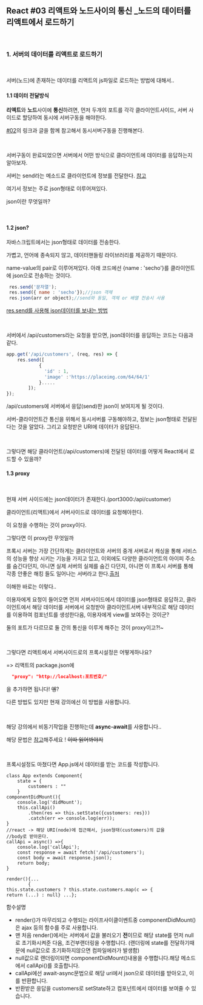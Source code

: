 ## React #03 리액트와 노드사이의 통신 _노드의 데이터를 리액트에서 로드하기



<br>

### 1. 서버의 데이터를 리액트로 로드하기

<br>

서버(노드)에 존재하는 데이터를 리액트의 js파일로 로드하는 방법에 대해서..

#### 1.1 데이터 전달방식

**리액트**와 **노드**사이에 **통신**하려면, 먼저 두개의 포트를 각각 클라이언트사이드, 서버 사이드로 할당하여 동시에 서버구동을 해야한다.

[#02](https://github.com/SeongsangCHO/TIL/blob/master/React/md/React%20%2302%20(Life%20Cycle%2C%20node%20%2B%20react%20%ED%99%98%EA%B2%BD%EA%B5%AC%EC%B6%95).md)의 링크과 글을 함께 참고해서 동시서버구동을 진행해본다.

<br>

서버구동이 완료되었으면  서버에서 어떤 방식으로 클라이언트에 데이터를 응답하는지 알아보자.

서버는 send라는 메소드로 클라이언트에 정보를 전달한다. [참고](https://backback.tistory.com/278)

여기서 정보는 주로 json형태로 이루어져있다.

json이란 무엇일까?

<br>

#### 1.2 json?

자바스크립트에서는 json형태로 데이터를 전송한다.

가볍고, 언어에 종속되지 않고, 데이터핸들링 라이브러리를 제공하기 때문이다.

name-value의 pair로 이루어져있다. 아래 코드에선 {name : 'secho'}를 클라이언트에 json으로 전송하는 것이다.

```js
 res.send('문자열');
 res.send({ name : 'secho'});//json 객체
 res.json(arr or object);//send와 동일, 객체 or 배열 전송시 사용
```

[res.send를 사용해 json데이터를 보내는 방법]([https://www.it-swarm.dev/ko/javascript/js%EB%A5%BC-%EC%82%AC%EC%9A%A9%ED%95%98%EC%97%AC-json-%ED%8C%8C%EC%9D%BC%EC%9D%84-express-%EC%84%9C%EB%B2%84%EB%A1%9C-%EB%B3%B4%EB%82%B4%EA%B8%B0/833686194/](https://www.it-swarm.dev/ko/javascript/js를-사용하여-json-파일을-express-서버로-보내기/833686194/))

<br>



서버에서 /api/customers라는 요청을 받으면, json데이터를 응답하는 코드는 다음과 같다.

```javascript
app.get('/api/customers', (req, res) => {
    res.send([
            {
              'id' : 1,
              'image' :'https://placeimg.com/64/64/1'
            }.....
    	]);
});

```

/api/customers에 서버에서 응답(send)한 json이 보여지게 될 것이다.

서버-클라이언트간 통신을 위해서 동시서버를 구동해야하고, 정보는 json형태로 전달된다는 것을 알았다. 그리고 요청받은 URI에 데이터가 응답된다. 

<br>

그렇다면 해당 클라이언트(/api/customers)에 전달된 데이터를 어떻게 React에서 로드할 수 있을까?



#### 1.3 proxy

<br>

현재 서버 사이드에는 json데이터가 존재한다.(port3000:/api/customer)

클라이언트(리액트)에서 서버사이드로 데이터를 요청해야한다.

이 요청을 수행하는 것이 proxy이다. 

그렇다면 이 proxy란 무엇일까

프록시 서버는 가장 간단하게는 클라이언트와 서버의 중개 서버로서 캐싱을 통해 서비스의 성능을 향상 시키는 기능을 가지고 있고, 이외에도 다양한 클라이언트의 아이피 주소를 숨긴다던지, 아니면 실제 서버의 실체를 숨긴 다던지, 아니면 이 프록시 서버를 통해 각종 안좋은 해킹 들도 일어나는 서버라고 한다.[출처]([https://medium.com/@jin3378s/codestates-imersive-7%EA%B8%B0-%EC%88%98%EA%B0%95%EC%83%9D-%EB%B8%94%EB%A1%9C%EA%B9%85-%EC%8B%9C%EC%9E%91-5b1cfd6ef338](https://medium.com/@jin3378s/codestates-imersive-7기-수강생-블로깅-시작-5b1cfd6ef338))

이해한 바로는 이렇다..

이용자에게 요청이 들어오면 먼저 서버사이드에서 데이터를 json형태로 응답하고, 클라이언트에서 해당 데이터를 서버에서 요청받아 클라이언트서버 내부적으로 해당 데이터를 이용하여 컴포넌트를 생성한다음, 이용자에게 view를 보여주는 것이군?

둘의 포트가 다르므로 둘 간의 통신을 이루게 해주는 것이 proxy이고?!~

<br>

그렇다면 리액트에서 서버사이드로의 프록시설정은 어떻게하나요?

=> 리액트의 package.json에 

```json
  "proxy": "http://localhost:포트번호/"
```

을 추가하면 됩니다! ~~엥~~?

다른 방법도 있지만 현재 강의에선 이 방법을 사용합니다.

<br>

해당 강의에서 비동기작업을 진행하는데 **async-await**를 사용합니다..

해당 문법은 [참고](https://joshua1988.github.io/web-development/javascript/js-async-await/)해주세요 ! ~~이따 읽어봐야지~~

<br>

프록시설정도 마쳤다면 App.js에서 데이터를 받는 코드를 작성합니다.

```react
class App extends Component{
	state = {
		customers : ""
	}
componentDidMount(){
	console.log('didMount');
	this.callApi()
		.then(res => this.setState({customers: res}))
		.catch(err => console.log(err));
}
//react -> 해당 URI(node)에 접근해서, json형태(customers)의 값을
//body로 받아온다.
callApi = async() =>{
	console.log('callApi');
	const response = await fetch('/api/customers');
	const body = await response.json();
	return body;
}

render(){...
    	{
this.state.customers ? this.state.customers.map(c => {
return (...) : null} ...};
```

함수설명

- render()가 마무리되고 수행되는 라이프사이클이벤트중 componentDidMount()은 ajax 등의 함수를 주로 사용합니다.  
- 맨 처음 render()에서는 서버에서 값을 불러오기 **전**이므로 해당 state를 먼저 null로 초기화시켜준 다음,  조건부랜더링을 수행합니다. (랜더링에 state를 전달하기때문에 null값으로 초기화하지않으면 컴파일에러가 발생함)
- null값으로 랜더링이되면 componentDidMount()내용을 수행합니다.해당 메소드에서 callApi()를 호출합니다.
- callApi에선 await-async문법으로 해당 uri에서 json으로 데이터를 받아오고, 이를 반환합니다.
- 반환받은 응답을 customers로 setState하고 컴포넌트에서 데이터를 보여줄 수 있습니다.